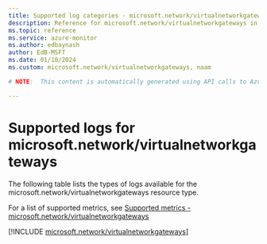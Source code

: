 ```yaml
---
title: Supported log categories - microsoft.network/virtualnetworkgateways
description: Reference for microsoft.network/virtualnetworkgateways in Azure Monitor Logs.
ms.topic: reference
ms.service: azure-monitor
ms.author: edbaynash
author: EdB-MSFT
ms.date: 01/10/2024
ms.custom: microsoft.network/virtualnetworkgateways, naam

# NOTE:  This content is automatically generated using API calls to Azure. Any edits made on these files will be overwritten in the next run of the script. 

---
```





# Supported logs for microsoft.network/virtualnetworkgateways  
The following table lists the types of logs available for the microsoft.network/virtualnetworkgateways resource type.
  
  
  
For a list of supported metrics, see [Supported metrics - microsoft.network/virtualnetworkgateways](../supported-metrics/microsoft-network-virtualnetworkgateways-metrics.md)  
  

  
[!INCLUDE [microsoft.network/virtualnetworkgateways](./includes/microsoft-network-virtualnetworkgateways-logs-include.md)]  
  
  

